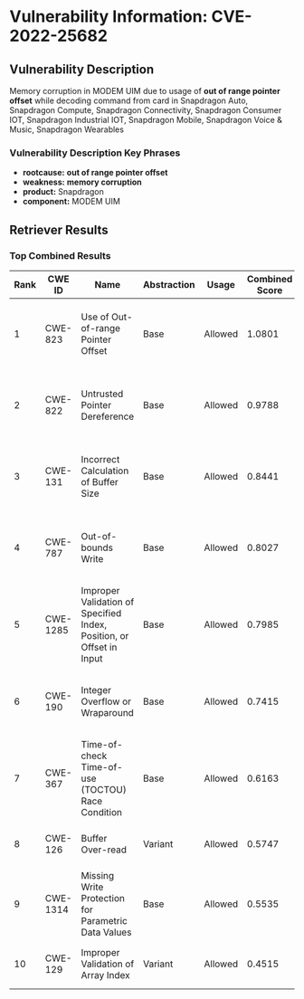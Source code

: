 # Vulnerability Information: CVE-2022-25682

## Vulnerability Description
Memory corruption in MODEM UIM due to usage of **out of range pointer offset** while decoding command from card in Snapdragon Auto, Snapdragon Compute, Snapdragon Connectivity, Snapdragon Consumer IOT, Snapdragon Industrial IOT, Snapdragon Mobile, Snapdragon Voice & Music, Snapdragon Wearables

### Vulnerability Description Key Phrases
- **rootcause:** **out of range pointer offset**
- **weakness:** **memory corruption**
- **product:** Snapdragon
- **component:** MODEM UIM

## Retriever Results

### Top Combined Results

| Rank | CWE ID | Name | Abstraction | Usage | Combined Score | Retrievers | Individual Scores |
|------|--------|------|-------------|-------|---------------|------------|-------------------|
| 1 | CWE-823 | Use of Out-of-range Pointer Offset | Base | Allowed | 1.0801 | dense, sparse, graph | dense: 0.631, sparse: 0.858, graph: 0.765 |
| 2 | CWE-822 | Untrusted Pointer Dereference | Base | Allowed | 0.9788 | dense, sparse, graph | dense: 0.558, sparse: 0.661, graph: 0.899 |
| 3 | CWE-131 | Incorrect Calculation of Buffer Size | Base | Allowed | 0.8441 | dense, sparse, graph | dense: 0.531, sparse: 0.470, graph: 0.866 |
| 4 | CWE-787 | Out-of-bounds Write | Base | Allowed | 0.8027 | dense, sparse, graph | dense: 0.502, sparse: 0.471, graph: 0.789 |
| 5 | CWE-1285 | Improper Validation of Specified Index, Position, or Offset in Input | Base | Allowed | 0.7985 | dense, sparse, graph | dense: 0.582, sparse: 0.510, graph: 0.603 |
| 6 | CWE-190 | Integer Overflow or Wraparound | Base | Allowed | 0.7415 | dense, sparse, graph | dense: 0.503, sparse: 0.480, graph: 0.602 |
| 7 | CWE-367 | Time-of-check Time-of-use (TOCTOU) Race Condition | Base | Allowed | 0.6163 | sparse, graph | sparse: 0.557, graph: 0.832 |
| 8 | CWE-126 | Buffer Over-read | Variant | Allowed | 0.5747 | dense, sparse | dense: 0.521, sparse: 0.633 |
| 9 | CWE-1314 | Missing Write Protection for Parametric Data Values | Base | Allowed | 0.5535 | dense, sparse | dense: 0.521, sparse: 0.512 |
| 10 | CWE-129 | Improper Validation of Array Index | Variant | Allowed | 0.4515 | sparse, graph | sparse: 0.257, graph: 0.957 |

